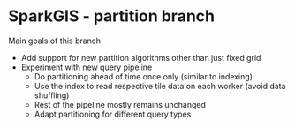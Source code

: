# SparkGIS - partition branch

Main goals of this branch
* Add support for new partition algorithms other than just fixed grid
* Experiment with new query pipeline
  * Do partitioning ahead of time once only (similar to indexing)
  * Use the index to read respective tile data on each worker (avoid data shuffling)
  * Rest of the pipeline mostly remains unchanged
  * Adapt partitioning for different query types